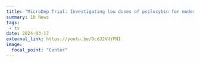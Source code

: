 ```yaml
---
title: "MicroDep Trial: Investigating low doses of psilocybin for moderate depression"
summary: 10 News
tags:
 - tv
date: 2024-03-17
external_link: https://youtu.be/DcdJ2VUYFNI
image:
  focal_point: "Center"
---
```

